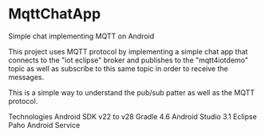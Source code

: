 # MqttChatApp
Simple chat implementing MQTT on Android

This project uses MQTT protocol by implementing a simple chat app that connects to the "iot eclipse" broker and publishes to the "mqtt4iotdemo" topic as well as subscribe to this same topic in order to receive the messages.

This is a simple way to understand the pub/sub patter as well as the MQTT protocol.

Technologies
Android SDK v22 to v28
Gradle 4.6
Android Studio 3.1
Eclipse Paho Android Service
